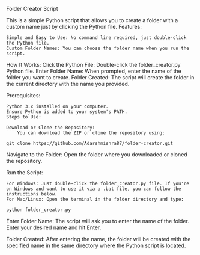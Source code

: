 Folder Creator Script

This is a simple Python script that allows you to create a folder with a custom name just by clicking the Python file.
Features:

    Simple and Easy to Use: No command line required, just double-click the Python file.
    Custom Folder Names: You can choose the folder name when you run the script.

How It Works:
    Click the Python File: Double-click the folder_creator.py Python file.
    Enter Folder Name: When prompted, enter the name of the folder you want to create.
    Folder Created: The script will create the folder in the current directory with the name you provided.

Prerequisites:

    Python 3.x installed on your computer.
    Ensure Python is added to your system's PATH.
    Steps to Use:

    Download or Clone the Repository:
        You can download the ZIP or clone the repository using:

    git clone https://github.com/Adarshmishra87/folder-creator.git

Navigate to the Folder: Open the folder where you downloaded or cloned the repository.

Run the Script:

    For Windows: Just double-click the folder_creator.py file. If you're on Windows and want to use it via a .bat file, you can follow the instructions below.
    For Mac/Linux: Open the terminal in the folder directory and type:

    python folder_creator.py

Enter Folder Name: The script will ask you to enter the name of the folder. Enter your desired name and hit Enter.

Folder Created: After entering the name, the folder will be created with the specified name in the same directory where the Python script is located.

